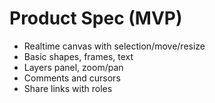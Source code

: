 # Product Spec (MVP)

- Realtime canvas with selection/move/resize
- Basic shapes, frames, text
- Layers panel, zoom/pan
- Comments and cursors
- Share links with roles
